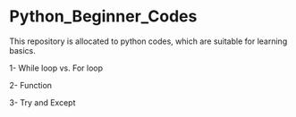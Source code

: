 # Python_Beginner_Codes
This repository is allocated to python codes, which are suitable for learning basics.

1- While loop vs. For loop

2- Function

3- Try and Except
